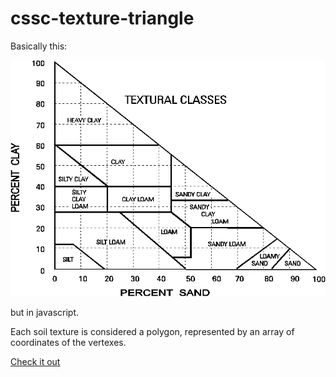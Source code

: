 # cssc-texture-triangle

Basically this:
 
![texture triangle](https://raw.githubusercontent.com/kentwalters/cssc-texture-triangle/master/text_tri.gif)

but in javascript.

Each soil texture is considered a polygon, represented by an array of coordinates of the vertexes.

[Check it out](http://texture-triangle.surge.sh/)
